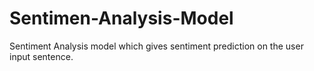 # Sentimen-Analysis-Model
Sentiment Analysis model which gives sentiment prediction on the user input sentence. 
